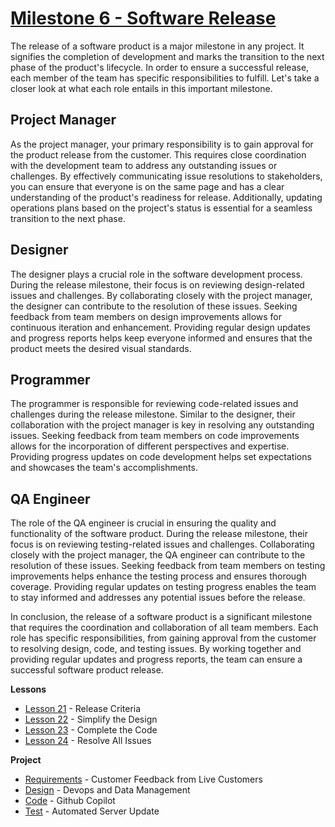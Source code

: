 # [Milestone 6 - Software Release](m6-Index.md)

The release of a software product is a major milestone in any project. It signifies the completion of development and marks the transition to the next phase of the product's lifecycle. In order to ensure a successful release, each member of the team has specific responsibilities to fulfill. Let's take a closer look at what each role entails in this important milestone.

## Project Manager

As the project manager, your primary responsibility is to gain approval for the product release from the customer. This requires close coordination with the development team to address any outstanding issues or challenges. By effectively communicating issue resolutions to stakeholders, you can ensure that everyone is on the same page and has a clear understanding of the product's readiness for release. Additionally, updating operations plans based on the project's status is essential for a seamless transition to the next phase.

## Designer

The designer plays a crucial role in the software development process. During the release milestone, their focus is on reviewing design-related issues and challenges. By collaborating closely with the project manager, the designer can contribute to the resolution of these issues. Seeking feedback from team members on design improvements allows for continuous iteration and enhancement. Providing regular design updates and progress reports helps keep everyone informed and ensures that the product meets the desired visual standards.

## Programmer

The programmer is responsible for reviewing code-related issues and challenges during the release milestone. Similar to the designer, their collaboration with the project manager is key in resolving any outstanding issues. Seeking feedback from team members on code improvements allows for the incorporation of different perspectives and expertise. Providing progress updates on code development helps set expectations and showcases the team's accomplishments.

## QA Engineer

The role of the QA engineer is crucial in ensuring the quality and functionality of the software product. During the release milestone, their focus is on reviewing testing-related issues and challenges. Collaborating closely with the project manager, the QA engineer can contribute to the resolution of these issues. Seeking feedback from team members on testing improvements helps enhance the testing process and ensures thorough coverage. Providing regular updates on testing progress enables the team to stay informed and addresses any potential issues before the release.

In conclusion, the release of a software product is a significant milestone that requires the coordination and collaboration of all team members. Each role has specific responsibilities, from gaining approval from the customer to resolving design, code, and testing issues. By working together and providing regular updates and progress reports, the team can ensure a successful software product release.


**Lessons**

* [Lesson 21](m6-Lesson_21.md) - Release Criteria
* [Lesson 22](m6-Lesson_22.md) - Simplify the Design
* [Lesson 23](m6-Lesson_23.md) - Complete the Code
* [Lesson 24](m6-Lesson_24.md) - Resolve All Issues

**Project**

* [Requirements](m6-Requirements.md) - Customer Feedback from Live Customers
* [Design](m6-Design.md) - Devops and Data Management
* [Code](m6-Code.md) - Github Copilot
* [Test](m6-Test.md) - Automated Server Update

